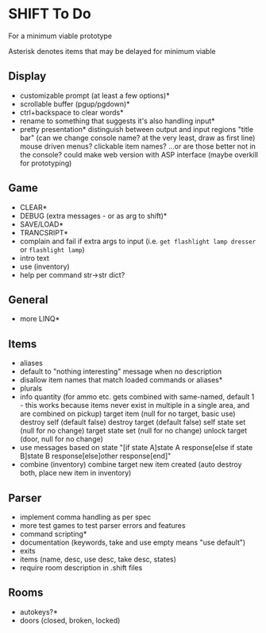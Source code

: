 # SHIFT To Do

For a minimum viable prototype

Asterisk denotes items that may be delayed for minimum viable

## Display

- customizable prompt (at least a few options)*
- scrollable buffer (pgup/pgdown)*
- ctrl+backspace to clear words*
- rename to something that suggests it's also handling input*
- pretty presentation*
        distinguish between output and input regions
        "title bar" (can we change console name? at the very least, draw as first line)
        mouse driven menus?
        clickable item names?
        ...or are those better not in the console?
        could make web version with ASP interface (maybe overkill for prototyping)

## Game

- CLEAR*
- DEBUG (extra messages - or as arg to shift)*
- SAVE/LOAD*
- TRANCSRIPT*
- complain and fail if extra args to input (i.e. `get flashlight lamp dresser` or `flashlight lamp`)
- intro text
- use (inventory)
- help per command
    str->str dict?

## General

- more LINQ*

## Items

- aliases
- default to "nothing interesting" message when no description
- disallow item names that match loaded commands or aliases*
- plurals
- info
        quantity (for ammo etc. gets combined with same-named, default 1 - this works because items never exist in multiple in a single area, and are combined on pickup)
        target item (null for no target, basic use)
        destroy self (default false)
        destroy target (default false)
        self state set (null for no change)
        target state set (null for no change)
        unlock target (door, null for no change)
- use messages based on state
        "[if state A]state A response[else if state B]state B response[else]other response[end]"
- combine (inventory)
        combine target
        new item created
        (auto destroy both, place new item in inventory)

## Parser

- implement comma handling as per spec
- more test games to test parser errors and features
- command scripting*
- documentation (keywords, take and use empty means "use default")
- exits
- items (name, desc, use desc, take desc, states)
- require room description in .shift files

## Rooms

- autokeys?*
- doors (closed, broken, locked)